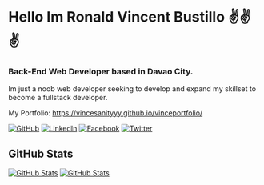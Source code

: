 # Hello Im Ronald Vincent Bustillo ✌️✌️✌️

### Back-End Web Developer based in Davao City.

Im just a noob web developer seeking to develop and expand my skillset to become a fullstack developer.

My Portfolio: https://vincesanityyy.github.io/vinceportfolio/

[![GitHub](https://img.shields.io/badge/GitHub-vincesanityyy-black)](https://github.com/vincesanityyy)
[![LinkedIn](https://img.shields.io/badge/LinkedIn-ronaldvincentbustillo-blue)](https://www.linkedin.com/in/ronald-vincent-bustillo-24a535194/)
[![Facebook](https://img.shields.io/badge/Facebook-vincentsanityyy-blue)](https://facebook.com/vincentsanityyy)
[![Twitter](https://img.shields.io/badge/Twitter-vincentsanityyy-skyblue)](https://twitter.com/vincentsanityyy)

## GitHub Stats

[![GitHub Stats](https://github-readme-stats.vercel.app/api?username=vincesanityyy&&show_icons=true )]()
[![GitHub Stats](https://github-readme-stats.vercel.app/api/top-langs/?username=vincesanityyy&layout=compact )]()

